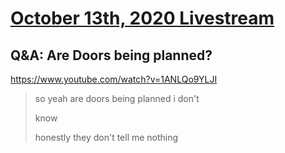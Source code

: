 # [October 13th, 2020 Livestream](../2020-10-13.md)
## Q&A: Are Doors being planned?
https://www.youtube.com/watch?v=1ANLQo9YLJI
> so yeah are doors being planned i don't
>
> know
>
> honestly they don't tell me nothing
>
